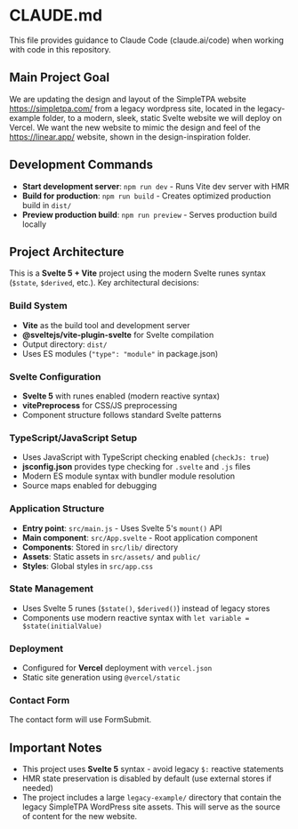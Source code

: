 # CLAUDE.md

This file provides guidance to Claude Code (claude.ai/code) when working with code in this repository.

## Main Project Goal

We are updating the design and layout of the SimpleTPA website https://simpletpa.com/ from a legacy wordpress site, located in the legacy-example folder, to a modern, sleek, static Svelte website we will deploy on Vercel. We want the new website to mimic the design and feel of the https://linear.app/ website, shown in the design-inspiration folder.

## Development Commands

- **Start development server**: `npm run dev` - Runs Vite dev server with HMR
- **Build for production**: `npm run build` - Creates optimized production build in `dist/`
- **Preview production build**: `npm run preview` - Serves production build locally

## Project Architecture

This is a **Svelte 5 + Vite** project using the modern Svelte runes syntax (`$state`, `$derived`, etc.). Key architectural decisions:

### Build System
- **Vite** as the build tool and development server
- **@sveltejs/vite-plugin-svelte** for Svelte compilation
- Output directory: `dist/`
- Uses ES modules (`"type": "module"` in package.json)

### Svelte Configuration
- **Svelte 5** with runes enabled (modern reactive syntax)
- **vitePreprocess** for CSS/JS preprocessing
- Component structure follows standard Svelte patterns

### TypeScript/JavaScript Setup
- Uses JavaScript with TypeScript checking enabled (`checkJs: true`)
- **jsconfig.json** provides type checking for `.svelte` and `.js` files
- Modern ES module syntax with bundler module resolution
- Source maps enabled for debugging

### Application Structure
- **Entry point**: `src/main.js` - Uses Svelte 5's `mount()` API
- **Main component**: `src/App.svelte` - Root application component
- **Components**: Stored in `src/lib/` directory
- **Assets**: Static assets in `src/assets/` and `public/`
- **Styles**: Global styles in `src/app.css`

### State Management
- Uses Svelte 5 runes (`$state()`, `$derived()`) instead of legacy stores
- Components use modern reactive syntax with `let variable = $state(initialValue)`

### Deployment
- Configured for **Vercel** deployment with `vercel.json`
- Static site generation using `@vercel/static`

### Contact Form
The contact form will use FormSubmit.

## Important Notes

- This project uses **Svelte 5** syntax - avoid legacy `$:` reactive statements
- HMR state preservation is disabled by default (use external stores if needed)
- The project includes a large `legacy-example/` directory that contain the legacy SimpleTPA WordPress site assets. This will serve as the source of content for the new website.